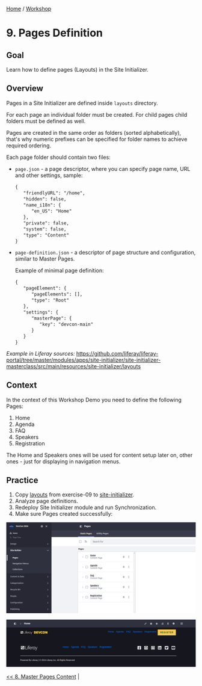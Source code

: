 [Home](../../../README.md) / [Workshop](../README.md) 

# 9. Pages Definition

## Goal 

Learn how to define pages (Layouts) in the Site Initializer.

## Overview

Pages in a Site Initializer are defined inside `layouts` directory. 

For each page an individual folder must be created. For child pages child folders must be defined as well.

Pages are created in the same order as folders (sorted alphabetically), that's why numeric prefixes can be specified for folder names to achieve required ordering.

Each page folder should contain two files:
- `page.json` - a page descriptor, where you can specify page name, URL and other settings, sample:

      {
         "friendlyURL": "/home",
         "hidden": false,
         "name_i18n": {
            "en_US": "Home"
         },
         "private": false,
         "system": false,
         "type": "Content"
      }

- `page-definition.json` - a descriptor of page structure and configuration, similar to Master Pages.

    Example of minimal page definition: 

      {
         "pageElement": {
            "pageElements": [],
            "type": "Root"
         },
         "settings": {
            "masterPage": {
               "key": "devcon-main"
            }
         }
      }

_Example in Liferay sources:_ https://github.com/liferay/liferay-portal/tree/master/modules/apps/site-initializer/site-initializer-masterclass/src/main/resources/site-initializer/layouts

## Context

In the context of this Workshop Demo you need to define the following Pages:
1. Home
2. Agenda
3. FAQ
4. Speakers
5. Registration

The Home and Speakers ones will be used for content setup later on, other ones - just for displaying in navigation menus. 

## Practice

1. Copy [layouts](../../../exercises/exercise-09/layouts) from exercise-09 to [site-initializer](../../../modules/devcon-site-initializer/src/main/resources/site-initializer).
2. Analyze page definitions.
2. Redeploy Site Initializer module and run Synchronization.
3. Make sure Pages created successfully:

  ![01.png](images/01.png)

  ![02.png](images/02.png)


[<< 8. Master Pages Content](../08-master-pages-content/README.md) | 